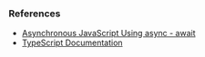 ### References
- [Asynchronous JavaScript Using async - await](https://www.better.dev/asynchronous-javascript-using-async-await)
- [TypeScript Documentation](https://www.typescriptlang.org/docs/handbook/)
